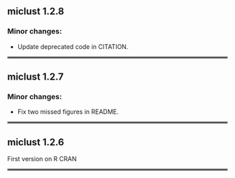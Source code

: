 ## miclust 1.2.8

### Minor changes:

* Update deprecated code in CITATION.

<hr style="border:2px solid gray"> </hr>

## miclust 1.2.7

### Minor changes:

* Fix two missed figures in README.

<hr style="border:2px solid gray"> </hr>

## miclust 1.2.6

First version on R CRAN

<hr style="border:2px solid gray"> </hr>
